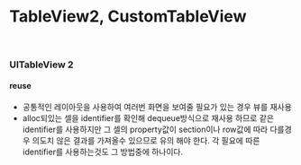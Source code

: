# TableView2, CustomTableView

</br>

### UITableView 2
  
#### reuse
  - 공통적인 레이아웃을 사용하여 여러번 화면을 보여줄 필요가 있는 경우 뷰를 재사용
  - alloc되있는 셀을 identifier를 확인해 dequeue방식으로 재사용 하므로 같은 identifier를 사용하지만 그 셀의 property값이 section이나 row값에 따라 다를경우 의도치 않은 결과를 가져올수 있으므로 유의 해야 한다.
  각 필요에 따른 identifier를 사용하는것도 그 방법중에 하나이다.